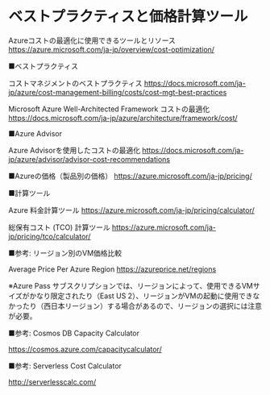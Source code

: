 # ベストプラクティスと価格計算ツール

Azureコストの最適化に使用できるツールとリソース
https://azure.microsoft.com/ja-jp/overview/cost-optimization/


■ベストプラクティス

コストマネジメントのベストプラクティス
https://docs.microsoft.com/ja-jp/azure/cost-management-billing/costs/cost-mgt-best-practices

Microsoft Azure Well-Architected Framework コストの最適化
https://docs.microsoft.com/ja-jp/azure/architecture/framework/cost/

■Azure Advisor

Azure Advisorを使用したコストの最適化
https://docs.microsoft.com/ja-jp/azure/advisor/advisor-cost-recommendations


■Azureの価格（製品別の価格）
https://azure.microsoft.com/ja-jp/pricing/

■計算ツール

Azure 料金計算ツール
https://azure.microsoft.com/ja-jp/pricing/calculator/

総保有コスト (TCO) 計算ツール
https://azure.microsoft.com/ja-jp/pricing/tco/calculator/


■参考: リージョン別のVM価格比較

Average Price Per Azure Region
https://azureprice.net/regions

※Azure Pass サブスクリプションでは、リージョンによって、使用できるVMサイズがかなり限定されたり（East US 2）、リージョンがVMの起動に使用できなかったり（西日本リージョン）する場合があるので、リージョンの選択には注意が必要。

■参考: Cosmos DB Capacity Calculator

https://cosmos.azure.com/capacitycalculator/

■参考: Serverless Cost Calculator

http://serverlesscalc.com/

